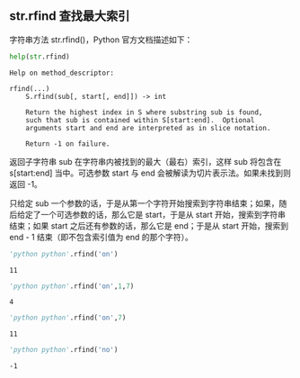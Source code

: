 ## str.rfind 查找最大索引

字符串方法 str.rfind()，Python 官方文档描述如下：


```python
help(str.rfind)
```

    Help on method_descriptor:
    
    rfind(...)
        S.rfind(sub[, start[, end]]) -> int
        
        Return the highest index in S where substring sub is found,
        such that sub is contained within S[start:end].  Optional
        arguments start and end are interpreted as in slice notation.
        
        Return -1 on failure.
    
    

返回子字符串 sub 在字符串内被找到的最大（最右）索引，这样 sub 将包含在 s[start:end] 当中。可选参数 start 与 end 会被解读为切片表示法。如果未找到则返回 -1。

只给定 sub 一个参数的话，于是从第一个字符开始搜索到字符串结束；如果，随后给定了一个可选参数的话，那么它是 start，于是从 start 开始，搜索到字符串结束；如果 start 之后还有参数的话，那么它是 end；于是从 start 开始，搜索到 end - 1 结束（即不包含索引值为 end 的那个字符）。


```python
'python python'.rfind('on')
```




    11




```python
'python python'.rfind('on',1,7)
```




    4




```python
'python python'.rfind('on',7)
```




    11




```python
'python python'.rfind('no')
```




    -1


